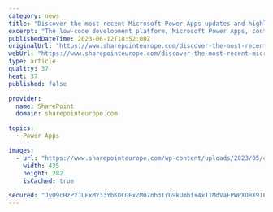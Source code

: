 ```yaml
---
category: news
title: "Discover the most recent Microsoft Power Apps updates and highlights"
excerpt: "The low-code development platform, Microsoft Power Apps, continues to change how companies create unique apps without coding expertise."
publishedDateTime: 2023-06-12T18:52:00Z
originalUrl: "https://www.sharepointeurope.com/discover-the-most-recent-microsoft-power-apps-updates-and-highlights/"
webUrl: "https://www.sharepointeurope.com/discover-the-most-recent-microsoft-power-apps-updates-and-highlights/"
type: article
quality: 37
heat: 37
published: false

provider:
  name: SharePoint
  domain: sharepointeurope.com

topics:
  - Power Apps

images:
  - url: "https://www.sharepointeurope.com/wp-content/uploads/2023/05/custom.png"
    width: 435
    height: 282
    isCached: true

secured: "JyO9cHzPzJLFxMY33YbKOCGExZM07nh3TrG9kUmhf+4x11MdVaFPWPXDBX9ICAU9SoprI2X6pi1D4zeadphNzEx3N+KEJhBm4FvNvxC3qapUz36BmRmRcUe3DJK7guDsC1LHZwUCee/I2DubEOsf7Ds7B698df86c4xX2VEOhxK4SVfzAIds5/ihLeTEFgOe+Kj+PFdxMGFIGsYgq4e+YjV5LJW4N/oE+F7yLzbXZFqViO+1nGrj+B+WOBAn5CiQ64MB7OXAWcd9UU5jAXF3xG6xEPzdnywoefNdw3WNRyoMueCLVgjFcrFgBd5cPRdCi/SdNqmWEIVw041j/6sqOHVrmrRO/INRkqUUsqMztzU=;rkycgKR6Ppr8cgvPhe6Mgw=="
---
```


